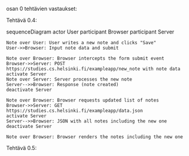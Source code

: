 osan 0 tehtävien vastaukset:

Tehtävä 0.4:

sequenceDiagram
    actor User
    participant Browser
    participant Server

    Note over User: User writes a new note and clicks "Save"
    User->>Browser: Input note data and submit

    Note over Browser: Browser intercepts the form submit event
    Browser->>Server: POST https://studies.cs.helsinki.fi/exampleapp/new_note with note data
    activate Server
    Note over Server: Server processes the new note
    Server-->>Browser: Response (note created)
    deactivate Server

    Note over Browser: Browser requests updated list of notes
    Browser->>Server: GET https://studies.cs.helsinki.fi/exampleapp/data.json
    activate Server
    Server-->>Browser: JSON with all notes including the new one
    deactivate Server

    Note over Browser: Browser renders the notes including the new one

Tehtävä 0.5: